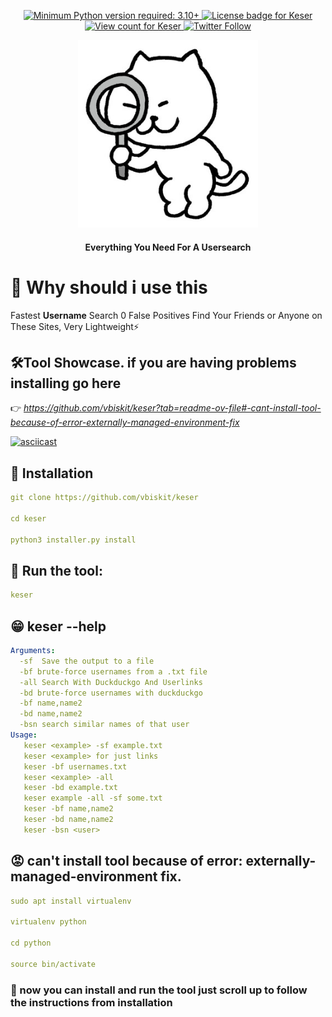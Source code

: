 <p align="center">
  <a href="https://github.com/vbiskit/keser">
    <img alt="Minimum Python version required: 3.10+" src="https://img.shields.io/badge/Python-3.10%2B-brightgreen?style=flat-square" />
  </a>
  <a href="https://github.com/vbiskit/keser/blob/main/LICENSE">
    <img alt="License badge for Keser" src="https://img.shields.io/github/license/vbiskit/keser?style=flat-square" />
  </a>
  <a href="https://github.com/vbiskit/keser">
    <img alt="View count for Keser" src="https://komarev.com/ghpvc/?username=vbiskit&color=brightgreen&label=views&style=flat-square" />
  </a>
  <a href="https://twitter.com/sillybiskit">
    <img alt="Twitter Follow" src="https://img.shields.io/badge/Twitter-sillybiskit-FF5733?style=flat-square&logo=twitter&logoColor=white" />
  </a>
</p>
<p align="center">
    <img src="https://raw.githubusercontent.com/vbiskit/keser/main/Images/cat.jpeg" height="300"/>
</p>
<p align="center">
    <h4 align="center">Everything You Need For A Usersearch</h4>
</p>

# 🤔 Why should i use this
Fastest **Username** Search 0 False Positives Find Your Friends or Anyone on These Sites, Very Lightweight⚡


## 🛠️Tool Showcase. if you are having problems installing go here 
👉 *https://github.com/vbiskit/keser?tab=readme-ov-file#-cant-install-tool-because-of-error-externally-managed-environment-fix*

<a href="https://asciinema.org/a/QT4BlnwpZMOHnn6L8y5O8m5BO">
  <img src="https://asciinema.org/a/QT4BlnwpZMOHnn6L8y5O8m5BO.svg" alt="asciicast" width="1080x1080">
</a>

## 🎁 Installation
```yaml
git clone https://github.com/vbiskit/keser

cd keser

python3 installer.py install
```
## 🚀 Run the tool:
```yaml
keser
```
## 😁 keser --help
```yaml
Arguments:
  -sf  Save the output to a file
  -bf brute-force usernames from a .txt file
  -all Search With Duckduckgo And Userlinks
  -bd brute-force usernames with duckduckgo
  -bf name,name2
  -bd name,name2
  -bsn search similar names of that user
Usage:
   keser <example> -sf example.txt
   keser <example> for just links
   keser -bf usernames.txt
   keser <example> -all
   keser -bd example.txt
   keser example -all -sf some.txt
   keser -bf name,name2
   keser -bd name,name2
   keser -bsn <user>
```

## 😡 can't install tool because of error: externally-managed-environment fix.
```yaml
sudo apt install virtualenv

virtualenv python

cd python

source bin/activate
```
### 👋 now you can install and run the tool just scroll up to follow the instructions from installation
